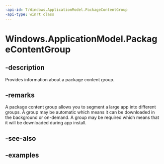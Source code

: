 ```yaml
---
-api-id: T:Windows.ApplicationModel.PackageContentGroup
-api-type: winrt class
---
```


<!-- Class syntax.
public class PackageContentGroup
-->

# Windows.ApplicationModel.PackageContentGroup

## -description
Provides information about a package content group.

## -remarks
A package content group allows you to segment a large app into different groups. A group may be automatic which means it can be downloaded in the background or on-demand. A group may be required which means that it will be downloaded during app install.

## -see-also

## -examples
